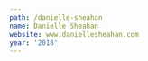 ```yaml
---
path: /danielle-sheahan
name: Danielle Sheahan
website: www.daniellesheahan.com
year: '2018'
---
```


